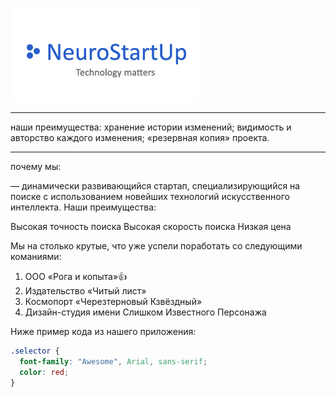 ![logo.png](img/logo.png)  
***
наши преимущества:
хранение истории изменений;
видимость и авторство каждого изменения;
«резервная копия» проекта.
***
почему мы:

 — динамически развивающийся стартап,
 специализирующийся на поиске с использованием новейших технологий искусственного интеллекта. Наши преимущества:

Высокая точность поиска
Высокая скорость поиска
Низкая цена 



Мы на столько крутые, что уже успели поработать со следующими команиями: 

1. OОО «Рога и копыта»:+1:
2. Издательство «Читый лист»
3. Космопорт «Черезтерновый Кзвёздный»
4. Дизайн-студия имени Слишком Известного Персонажа

Ниже пример кода из нашего приложения:

```css
.selector {
  font-family: "Awesome", Arial, sans-serif;
  color: red;
}
```



